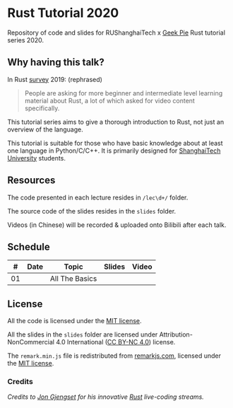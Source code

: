 # Rust Tutorial 2020

Repository of code and slides for RUShanghaiTech x [Geek Pie](https://github.com/ShanghaitechGeekPie) Rust tutorial series 2020.

## Why having this talk?

In Rust [survey](https://blog.rust-lang.org/2020/04/17/Rust-survey-2019.html) 2019: (rephrased)

> People are asking for more beginner and intermediate level learning material about Rust, a lot of which asked for video content specifically.

This tutorial series aims to give a thorough introduction to Rust, not just an overview of the language.

This tutorial is suitable for those who have basic knowledge about at least one language in Python/C/C++. It is primarily designed for [ShanghaiTech University](http://www.shanghaitech.edu.cn/) students.

## Resources

The code presented in each lecture resides in `/lec\d+/` folder.

The source code of the slides resides in the `slides` folder.

Videos (in Chinese) will be recorded & uploaded onto Bilibili after each talk.

## Schedule

|#| Date | Topic | Slides | Video |
|-|-|-|-|-|
| 01 | | All The Basics | | |

## License

All the code is licensed under the [MIT license](https://github.com/superobertking/rust-tut/blob/master/LICENSE-MIT).

All the slides in the `slides` folder are licensed under Attribution-NonCommercial 4.0 International ([CC BY-NC 4.0](https://github.com/superobertking/rust-tut/blob/master/LICENSE-CC-BY-NC)) license.

The `remark.min.js` file is redistributed from [remarkjs.com](https://remarkjs.com), licensed under the [MIT license](https://github.com/gnab/remark/blob/develop/LICENSE).

### Credits

*Credits to [Jon Gjengset](https://github.com/jonhoo) for his innovative [Rust](https://github.com/rust-lang/rust) live-coding streams.*

